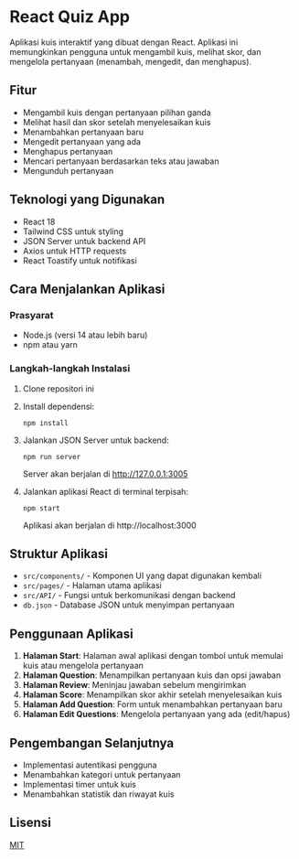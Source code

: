 # React Quiz App

Aplikasi kuis interaktif yang dibuat dengan React. Aplikasi ini memungkinkan pengguna untuk mengambil kuis, melihat skor, dan mengelola pertanyaan (menambah, mengedit, dan menghapus).

## Fitur

- Mengambil kuis dengan pertanyaan pilihan ganda
- Melihat hasil dan skor setelah menyelesaikan kuis
- Menambahkan pertanyaan baru
- Mengedit pertanyaan yang ada
- Menghapus pertanyaan
- Mencari pertanyaan berdasarkan teks atau jawaban
- Mengunduh pertanyaan

## Teknologi yang Digunakan

- React 18
- Tailwind CSS untuk styling
- JSON Server untuk backend API
- Axios untuk HTTP requests
- React Toastify untuk notifikasi

## Cara Menjalankan Aplikasi

### Prasyarat

- Node.js (versi 14 atau lebih baru)
- npm atau yarn

### Langkah-langkah Instalasi

1. Clone repositori ini
2. Install dependensi:
   ```
   npm install
   ```
3. Jalankan JSON Server untuk backend:

   ```
   npm run server
   ```

   Server akan berjalan di http://127.0.0.1:3005

4. Jalankan aplikasi React di terminal terpisah:
   ```
   npm start
   ```
   Aplikasi akan berjalan di http://localhost:3000

## Struktur Aplikasi

- `src/components/` - Komponen UI yang dapat digunakan kembali
- `src/pages/` - Halaman utama aplikasi
- `src/API/` - Fungsi untuk berkomunikasi dengan backend
- `db.json` - Database JSON untuk menyimpan pertanyaan

## Penggunaan Aplikasi

1. **Halaman Start**: Halaman awal aplikasi dengan tombol untuk memulai kuis atau mengelola pertanyaan
2. **Halaman Question**: Menampilkan pertanyaan kuis dan opsi jawaban
3. **Halaman Review**: Meninjau jawaban sebelum mengirimkan
4. **Halaman Score**: Menampilkan skor akhir setelah menyelesaikan kuis
5. **Halaman Add Question**: Form untuk menambahkan pertanyaan baru
6. **Halaman Edit Questions**: Mengelola pertanyaan yang ada (edit/hapus)

## Pengembangan Selanjutnya

- Implementasi autentikasi pengguna
- Menambahkan kategori untuk pertanyaan
- Implementasi timer untuk kuis
- Menambahkan statistik dan riwayat kuis

## Lisensi

[MIT](https://choosealicense.com/licenses/mit/)

